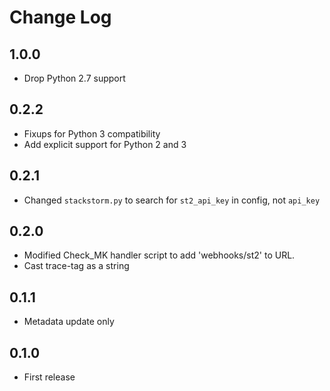 # Change Log

## 1.0.0

* Drop Python 2.7 support

## 0.2.2

- Fixups for Python 3 compatibility
- Add explicit support for Python 2 and 3

## 0.2.1

- Changed `stackstorm.py` to search for `st2_api_key` in config, not `api_key`

## 0.2.0

- Modified Check\_MK handler script to add 'webhooks/st2' to URL.
- Cast trace-tag as a string

## 0.1.1

- Metadata update only

## 0.1.0

- First release 
